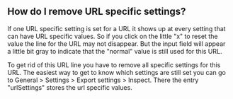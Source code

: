 How do I remove URL specific settings?
------
If one URL specific setting is set for a URL it shows up at every setting that can have URL specific values. So if you click on the little "x" to reset the value the line for the URL may not disappear. But the input field will appear a little bit gray to indicate that the "normal" value is still used for this URL.

To get rid of this URL line you have to remove all specific settings for this URL. The easiest way to get to know which settings are still set you can go to General > Settings > Export settings > Inspect. There the entry "urlSettings" stores the url specific values.